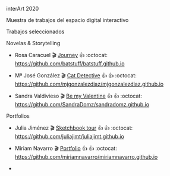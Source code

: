 
interArt 2020

Muestra de trabajos del espacio digital interactivo

Trabajos seleccionados





Novelas & Storytelling

*  Rosa Caracuel :clapper:  [Journey](https://batstuff.github.io)  :+1: :octocat: https://github.com/batstuff/batstuff.github.io  

* Mª José González :clapper: [Cat Detective](https://mjgonzalezdiaz.github.io/CATDetective.html)  :+1: :+1: :octocat: 	
https://github.com/mjgonzalezdiaz/mjgonzalezdiaz.github.io  

* Sandra Valdivieso :clapper: [Be my Valentine](https://sandradomz.github.io/)  :+1: :+1: :octocat: 	
 https://github.com/SandraDomz/sandradomz.github.io  




Portfolios

* Julia Jiménez :clapper: [Sketchbook tour](https://juliajimt.github.io) :+1: :+1: :octocat: 	
https://github.com/juliajimt/juliajimt.github.io

* Miriam Navarro :clapper: [Portfolio](https://miriamnavarro.github.io) :+1: :+1: :octocat: 	
https://github.com/miriamnavarro/miriamnavarro.github.io


* 



